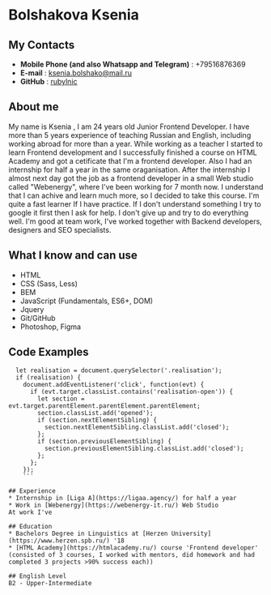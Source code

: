 # Bolshakova Ksenia

## My Contacts
* **Mobile Phone (and also Whatsapp and Telegram)** : +79516876369
* **E-mail** : ksenia.bolshako@mail.ru
* **GitHub** : [rubylnic](https://github.com/rubylnic)

## About me
My name is Ksenia , I am 24 years old Junior Frontend Developer. I have more than 5 years experience of teaching Russian and English, including working abroad for more than a year. While working as a teacher I started to learn Frontend development and I successfully finished a course on HTML Academy and got a cetificate that I'm a frontend developer. Also I had an internship for half a year in the same oraganisation. After the internship I almost next day got the job as a frontend developer in a small Web studio called "Webenergy", where I've been working for 7 month now. 
I understand that I can achive and learn much more, so I decided to take this course. I'm quite a fast learner If I have practice. If I don't understand something I try to google it first then I ask for help. I don't give up and try to do everything well. I'm good at team work, I've worked together with Backend developers, designers and SEO specialists.

## What I know and can use
* HTML
* CSS (Sass, Less)
* BEM
* JavaScript (Fundamentals, ES6+, DOM)
* Jquery 
* Git/GitHub
* Photoshop, Figma


## Code Examples
```
  let realisation = document.querySelector('.realisation');
  if (realisation) {
    document.addEventListener('click', function(evt) {
      if (evt.target.classList.contains('realisation-open')) {
        let section = evt.target.parentElement.parentElement.parentElement;
        section.classList.add('opened');
        if (section.nextElementSibling) {
          section.nextElementSibling.classList.add('closed');
        };
        if (section.previousElementSibling) {
          section.previousElementSibling.classList.add('closed');
        };
      };
    });
    ```

## Experience
* Internship in [Liga A](https://ligaa.agency/) for half a year
* Work in [Webenergy](https://webenergy-it.ru/) Web Studio
At work I've 

## Education
* Bachelors Degree in Linguistics at [Herzen University](https://www.herzen.spb.ru/) '18
* [HTML Academy](https://htmlacademy.ru/) course 'Frontend developer' (consisted of 3 courses, I worked with mentors, did homework and had completed 3 projects >90% success each))

## English Level
B2 - Upper-Intermediate